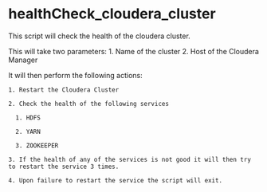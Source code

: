 # healthCheck_cloudera_cluster

This script will check the health of the cloudera cluster. 

This will take two parameters:
    1. Name of the cluster
    2. Host of the Cloudera Manager

It will then perform the following actions: 

    1. Restart the Cloudera Cluster 
    
    2. Check the health of the following services 
    
      1. HDFS 
      
      2. YARN 
      
      3. ZOOKEEPER
      
    3. If the health of any of the services is not good it will then try to restart the service 3 times. 
    
    4. Upon failure to restart the service the script will exit.
